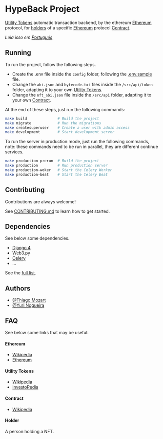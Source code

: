 # HypeBack Project

[Utility Tokens](#utility-tokens) automatic transaction backend, by the ethereum
[Ethereum](#ethereum) protocol, for [holders](#holder) of a specific 
[Ethereum](#ethereum) protocol [Contract](#contract).

*Leia isso em [Português](README.pt-br.md)*

## Running

To run the project, follow the following steps.

- Create the .env file inside the `config` folder, following the [.env.sample](config/env.sample) file.
- Change the `abi.json` and `bytecode.txt` files inside the `/src/api/token` folder, adapting it to your own [Utility Tokens](#utility-tokens).
- Change the `nft_abi.json` file inside the `/src/api` folder, adapting it to your own [Contract](#contract).

At the end of these steps, just run the following commands:

```bash
make build              # Build the project
make migrate            # Run the migrations
make createsuperuser    # Create a user with admin access
make development        # Start development server
```

To run the server in production mode, just run the following commands,
note: these commands need to be run in parallel, they are different
continue services.

```bash
make production-prerun  # Build the project
make production         # Run production server
make production-woker   # Start the Celery Worker
make production-beat    # Start the Celery Beat
```


## Contributing

Contributions are always welcome!

See [CONTRIBUTING.md](CONTRIBUTING.md) to learn how to get started.

## Dependencies

See below some dependencies.

- [Django 4](https://github.com/django/django)
- [Web3.py](https://github.com/ethereum/web3.py)
- [Celery](https://github.com/celery/celery)
- ...

See the [full list](requirements.txt).

## Authors

- [@Thiago Mozart](https://github.com/ThiagoMozart)
- [@Yuri Nogueira](https://github.com/yurinogueira)


## FAQ
See below some links that may be useful.

#### Ethereum

- [Wikipedia](https://en.wikipedia.org/wiki/Ethereum)
- [Ethereum](https://ethereum.org/en/)

#### Utility Tokens

- [Wikipedia](https://en.wikipedia.org/wiki/Non-fungible_token)
- [InvestoPedia](https://www.investopedia.com/non-fungible-tokens-nft-5115211)

#### Contract

- [Wikipedia](https://en.wikipedia.org/wiki/Smart_contract)

#### Holder

A person holding a NFT.
